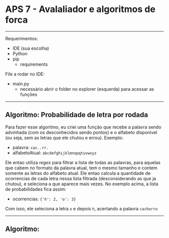 
# APS 7 - Avalaliador e algoritmos de forca

------------------------------------------------------

Requerimentos:
- IDE (sua escolha)
- Python
- pip
    - requirements

File a rodar no IDE:
- main.py
    - necessário abrir o folder no explorer (esquerda) para acessar as funções

------------------------------------------------------

## Algoritmo: Probabilidade de letra por rodada

Para fazer esse algoritmo, eu criei uma função que recebe a palavra sendo advinhada (com os desconhecidos sendo pontos) e o alfabeto disponivel (ou seja, sem as letras que ele chutou e errou). Exemplo:
- palavra: `cac..rr.`
- alfabetoAtual: `abcdefghijklmnopqtuvwxyz`

Ele entao utiliza _regex_ para filtrar a lista de todas as palavras, para aquelas que cabem no formato da palavra atual, tem o mesmo tamanho e contem somente as letras do alfabeto atual. Ele entao calcula a quantidade de ocorrencias de cada letra nessa lista filtrada (desconsiderando as que ja chutou), e seleciona a que aparece mais vezes. No exemplo acima, a lista de probabilidades fica assim:

- ocorrencias: `{'h': 2, 'o': 3}`

Com isso, ele seleciona a letra `o` e depois `h`, acertando a palavra `cachorro`

------------------------------------------------------

## Algoritmo: 
